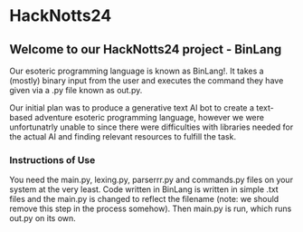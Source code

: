 # HackNotts24

## Welcome to our HackNotts24 project - BinLang

Our esoteric programming language is known as BinLang!. It takes a (mostly) binary input from the user and executes the command they have given via a .py file known as out.py.

Our initial plan was to produce a generative text AI bot to create a text-based adventure esoteric programming language, however we were unfortunatrly unable to since there were difficulties with libraries needed for the actual AI and finding relevant resources to fulfill the task.

### Instructions of Use

You need the main.py, lexing.py, parserrr.py and commands.py files on your system at the very least. Code written in BinLang is written in simple .txt files and the main.py is changed to reflect the filename (note: we should remove this step in the process somehow). Then main.py is run, which runs out.py on its own.